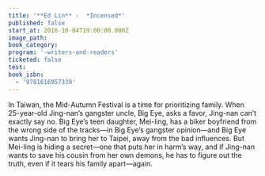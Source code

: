 ```yaml
---
title: '**Ed Lin** -  *Incensed*'
published: false
start_at: 2016-10-04T19:00:00.000Z
image_path:
book_category:
program: '-writers-and-readers'
ticketed: false
test:
book_isbn:
  - '9781616957339'
---
```



In Taiwan, the Mid-Autumn Festival is a time for prioritizing family. When 25-year-old Jing-nan’s gangster uncle, Big Eye, asks a favor, Jing-nan can’t exactly say no. Big Eye’s teen daughter, Mei-ling, has a biker boyfriend from the wrong side of the tracks—in Big Eye’s gangster opinion—and Big Eye wants Jing-nan to bring her to Taipei, away from the bad influences. But Mei-ling is hiding a secret—one that puts her in harm’s way, and if Jing-nan wants to save his cousin from her own demons, he has to figure out the truth, even if it tears his family apart—again.